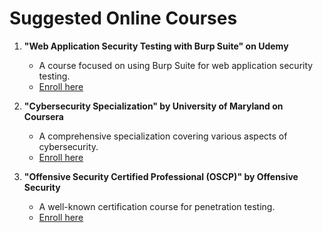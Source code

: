 # Suggested Online Courses

1. **"Web Application Security Testing with Burp Suite" on Udemy**
   - A course focused on using Burp Suite for web application security testing.
   - [Enroll here](https://www.udemy.com/course/web-application-security-testing-with-burp-suite/)

2. **"Cybersecurity Specialization" by University of Maryland on Coursera**
   - A comprehensive specialization covering various aspects of cybersecurity.
   - [Enroll here](https://www.coursera.org/specializations/cyber-security)

3. **"Offensive Security Certified Professional (OSCP)" by Offensive Security**
   - A well-known certification course for penetration testing.
   - [Enroll here](https://www.offensive-security.com/pwk-oscp/)
